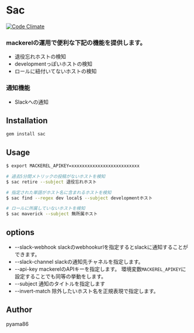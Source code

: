 # Sac

[![Code Climate](https://codeclimate.com/github/pyama86/sac/badges/gpa.svg)](https://codeclimate.com/github/pyama86/sac)

### mackerelの運用で便利な下記の機能を提供します。

* 退役忘れホストの検知
* developmentっぽいホストの検知
* ロールに紐付いてないホストの検知

### 通知機能
* Slackへの通知

## Installation

```ruby
gem install sac
```

## Usage

```sh
$ export MACKEREL_APIKEY=xxxxxxxxxxxxxxxxxxxxxxxxxx

# 過去5分間メトリックの投稿がないホストを検知
$ sac retire --subject 退役忘れホスト

# 指定された単語がホスト名に含まれるホストを検知
$ sac find --regex dev local$ --subject developmentホスト

# ロールに所属していないホストを検知
$ sac maverick --subject 無所属ホスト
```

## options
* --slack-webhook
slackのwebhookurlを指定するとslackに通知することができます。
* --slack-channel
slackの通知先チャネルを指定します。
* --api-key
mackerelのAPIキーを指定します。
環境変数`MACKEREL_APIKEY`に設定することでも同等の挙動をします。
* --subject
通知のタイトルを指定します
* --invert-match
除外したいホスト名を正規表現で指定します。

## Author
pyama86
